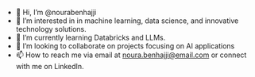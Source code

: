 - 👋 Hi, I’m @nourabenhajji
- 👀 I’m interested in in machine learning, data science, and innovative technology solutions.
- 🌱 I’m currently learning Databricks and LLMs.
- 💞️ I’m looking to collaborate on projects focusing on AI applications
- 📫 How to reach me via email at noura.benhajji@email.com or connect with me on LinkedIn.
<!---
nourabenhajji/nourabenhajji is a ✨ special ✨ repository because its `README.md` (this file) appears on your GitHub profile.
You can click the Preview link to take a look at your changes.
--->
